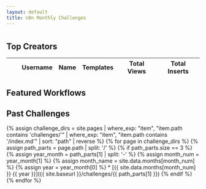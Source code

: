 ```yaml
---
layout: default
title: n8n Monthly Challenges
---
```

<link rel="stylesheet" href="{{ '/assets/css/challenge.css' | relative_url }}">

<h1 class="challenge-title"></h1>

<div id="current-challenge">
    <!-- Current challenge stats will be loaded here via JS -->
</div>

<h2>Top Creators</h2>
<div id="top-creators">
    <table id="creators-table" class="display compact">
        <thead>
            <tr>
                <th class="number-column"></th> <!-- Index column -->
                <th></th> <!-- Avatar column -->
                <th>Username</th>
                <th>Name</th>
                <th>Templates</th>
                <th>Total Views</th>
                <th>Total Inserts</th>
            </tr>
        </thead>
        <tbody>
        </tbody>
    </table>
</div>

<script>
async function loadCreatorsData() {
    try {
        const response = await fetch('/n8n-community-leaderboard/challenges/challenge.json');
        const data = await response.json();
        
        const table = $('#creators-table').DataTable({
            data: data.creators,
            pageLength: 10,
            order: [[6, 'desc']], // Sort by total inserts by default
            columns: [
                { 
                    data: null,
                    className: 'dt-body-center',
                    orderable: false
                },
                {
                    data: 'avatar',
                    orderable: false,
                    render: function(data) {
                        return `<img src="${data}" class="user-avatar" width="40" height="40">`;
                    }
                },
                {
                    data: 'username',
                    render: function(data, type, row) {
                        return `<a href="${row.profile_url}" class="creator-link" target="_blank">${data}</a>`;
                    }
                },
                { data: 'name' },
                { 
                    data: 'template_count',
                    className: 'dt-body-center'
                },
                { 
                    data: 'total_views',
                    className: 'dt-body-center'
                },
                { 
                    data: 'total_inserts',
                    className: 'dt-body-center'
                }
            ],
            columnDefs: [{
                searchable: false,
                orderable: false,
                targets: 0
            }],
            dom: '<"table-controls-wrapper"lBf>rtip',
            buttons: ['selectAll', 'selectNone']
        });

        // Add row numbers
        table.on('order.dt search.dt', function () {
            table.column(0, {search:'applied', order:'applied'}).nodes().each(function (cell, i) {
                cell.innerHTML = i + 1;
            });
        }).draw();

    } catch (error) {
        console.error('Error loading creators data:', error);
    }
}

// Load the creators data when the page loads
document.addEventListener('DOMContentLoaded', () => {
    loadCreatorsData();
});
</script>

<h2>Featured Workflows</h2>
<div id="featured-workflows">
    <!-- Featured workflows will be loaded here -->
</div>

<h2>Past Challenges</h2>
    {% assign challenge_dirs = site.pages | where_exp: "item", "item.path contains 'challenges/'" | where_exp: "item", "item.path contains '/index.md'" | sort: "path" | reverse %}
    {% for page in challenge_dirs %}
        {% assign path_parts = page.path | split: '/' %}
        {% if path_parts.size == 3 %}
            {% assign year_month = path_parts[1] | split: '-' %}
            {% assign month_num = year_month[1] %}
            {% assign month_name = site.data.months[month_num] %}
            {% assign year = year_month[0] %}
* [{{ site.data.months[month_num] }} {{ year }}]({{ site.baseurl }}/challenges/{{ path_parts[1] }})
        {% endif %}
    {% endfor %}

<script>
async function loadChallengeData() {
    try {
        const response = await fetch('/n8n-community-leaderboard/challenges/challenge.json');
        const data = await response.json();
        
        // Format the current month challenge
        const curDate = new Date(data.header_stats.curmonth);
        const monthNames = ["January", "February", "March", "April", "May", "June",
            "July", "August", "September", "October", "November", "December"];
        const monthName = monthNames[curDate.getMonth()];
        const year = curDate.getFullYear();

        // Update page title - only update the h1.challenge-title, not the header title
        document.querySelector('h1.challenge-title').textContent = `${monthName} ${year} Challenge`;

        // Create current challenge section
        const currentChallenge = document.getElementById('current-challenge');
        currentChallenge.innerHTML = `
            <div class="countdown-container">
                <p id="countdown" class="countdown"></p>
            </div>
            <div class="challenge-stats">
                <div class="stat-button">
                    <div class="stat-value">${data.header_stats.new_templates}</div>
                    <div class="stat-label">New Templates</div>
                </div>
                <div class="stat-button">
                    <div class="stat-value">${data.header_stats.active_creators}</div>
                    <div class="stat-label">Active Creators</div>
                </div>
                <div class="stat-button">
                    <div class="stat-value">${data.header_stats.total_inserts}</div>
                    <div class="stat-label">Total Inserts</div>
                </div>
            </div>
        `;

        // Set up countdown
        const lastDay = new Date(curDate.getFullYear(), curDate.getMonth() + 1, 0);
        const countDownDate = new Date(lastDay.setHours(23, 59, 59)).getTime();

        const x = setInterval(function() {
            const now = new Date().getTime();
            const distance = countDownDate - now;
            
            const days = Math.floor(distance / (1000 * 60 * 60 * 24));
            const hours = Math.floor((distance % (1000 * 60 * 60 * 24)) / (1000 * 60 * 60));
            const minutes = Math.floor((distance % (1000 * 60 * 60)) / (1000 * 60));
            const seconds = Math.floor((distance % (1000 * 60)) / 1000);
            
            document.getElementById("countdown").innerHTML = 
                `${days}d ${hours}h ${minutes}m ${seconds}s remaining`;
            
            if (distance < 0) {
                clearInterval(x);
                document.getElementById("countdown").innerHTML = "Challenge has ended";
            }
        }, 1000);

    } catch (error) {
        console.error('Error loading challenge data:', error);
    }
}

// Load the challenge data when the page loads
document.addEventListener('DOMContentLoaded', loadChallengeData);
</script>
